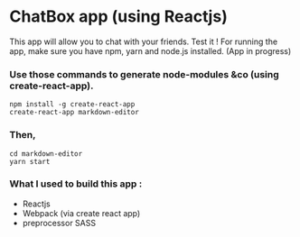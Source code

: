# ChatBox app (using Reactjs) 


This app will allow you to chat with your friends. Test it !
For running the app, make sure you have npm, yarn and node.js installed.
(App in progress)


### Use those commands to generate node-modules &co (using create-react-app).
```
npm install -g create-react-app
create-react-app markdown-editor
```
### Then,
```
cd markdown-editor
yarn start
```

### What I used to build this app :
* Reactjs
* Webpack (via create react app)
* preprocessor SASS